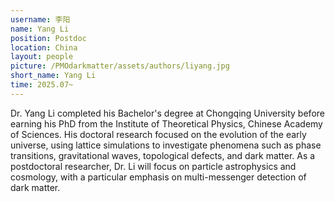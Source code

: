 ```yaml
---
username: 李阳
name: Yang Li
position: Postdoc
location: China
layout: people
picture: /PMOdarkmatter/assets/authors/liyang.jpg
short_name: Yang Li
time: 2025.07~
---
```



Dr. Yang Li completed his Bachelor's degree at Chongqing University before earning his PhD from the Institute of Theoretical Physics, Chinese Academy of Sciences.
His doctoral research focused on the evolution of the early universe, using lattice simulations to investigate phenomena
such as phase transitions, gravitational waves, topological defects, and dark matter.
As a postdoctoral researcher, Dr. Li will focus on particle astrophysics and cosmology,
with a particular emphasis on multi-messenger detection of dark matter.
